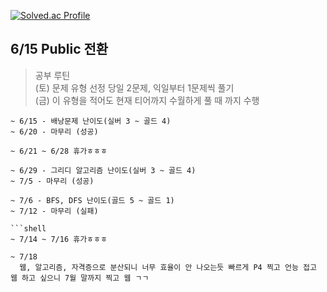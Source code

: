 [![Solved.ac Profile](http://mazassumnida.wtf/api/v2/generate_badge?boj=qetqet910)](https://solved.ac/qetqet910/)
## 6/15 Public 전환
> 공부 루틴 </br>(토) 문제 유형 선정 당일 2문제, 익일부터 1문제씩 풀기 </br> (금) 이 유형을 적어도 현재 티어까지 수월하게 풀 때 까지 수행

```shell
~ 6/15 - 배낭문제 난이도(실버 3 ~ 골드 4) 
~ 6/20 - 마무리 (성공)
```

```shell
~ 6/21 ~ 6/28 휴가ㅎㅎㅎ
```

```shell
~ 6/29 - 그리디 알고리즘 난이도(실버 3 ~ 골드 4)
~ 7/5 - 마무리 (성공)
```

```shell
~ 7/6 - BFS, DFS 난이도(골드 5 ~ 골드 1)
~ 7/12 - 마무리 (실패)

```shell
~ 7/14 ~ 7/16 휴가ㅎㅎㅎ
```

```shell
~ 7/18
  웹, 알고리즘, 자격증으로 분산되니 너무 효율이 안 나오는듯 빠르게 P4 찍고 언능 접고 웹 하고 싶으니 7월 말까지 찍고 웹 ㄱㄱ 
```

<!-- 3. 플래 : 티어'만' 올리고 싶다면
진짜 다른 건 모르겠고 티어는 올리고 싶은데 남의 정답 보고 싶지는 않다면 좀 얍삽이긴 한데, 하나의 개념을 잘 배워두면 어차피 응용은 거기서 거기라 쉽게 풀 수 있는 문제들이 많다.

볼록껍질, 선분교차 등의 기하학 개념은 개꿀이고 문제도 많다. 3차원 벡터를 수능에서 다루던 세대는 아주 이지하니 잘 뜯어먹어보자.
세그먼트 트리는 근본이다. 한 번 배울 때 제대로 배우자. 절반으로 나눈다는 개념만 잘 생각하면 풀 수 있는 문제가 많다. BOJ book도 있으니 잘 읽어보고 득점해보자.
정수론, 소수판정 개념은 정말 쓸모가 하나도 없는데 재밌고 문제도 많다. 애초에 수학적 센스를 가지고 있으면 두고두고 도움되니 "다 인생의 좋은 경험이다" 생각하면 좋다.
FFT, 분할정복을 이용한 거듭제곱, 삼분 탐색같은 마이너한 개념도 좋은데 이런 개념은 이해를 못했다면 시작도 하지 말자. 모르는 내용의 문제를 풀기만 하는 것만큼 바보같은 짓이 없다.
이외에는 게임할 시간에 문제 한 문제 더 풀면서 하다보면 어찌저찌 되는 것 같다. -->
